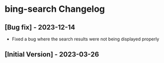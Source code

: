 # bing-search Changelog

## [Bug fix] - 2023-12-14
- Fixed a bug where the search results were not being displayed properly

## [Initial Version] - 2023-03-26
